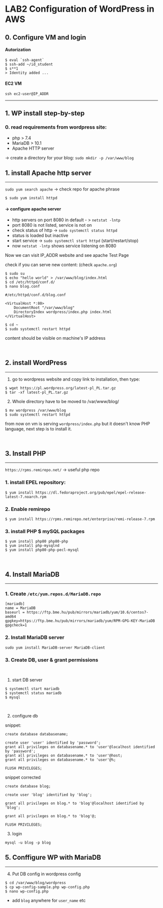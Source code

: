 # LAB2 Configuration of WordPress in AWS

## 0. Configure VM and login
#### Autorization
```
$ eval `ssh-agent`
$ ssh-add ~/id_student
$ s**1
> Identity added ...
```
#### EC2 VM
```
ssh ec2-user@IP_ADDR
```

<hr>

## 1. WP install step-by-step


### 0. read requirements from wordpress site:
- php > 7.4
- MariaDB > 10.1
- Apache HTTP server

-> create a directory for your blog: `sudo mkdir -p /var/www/blog`

## 1. install Apache http server
<hr>

`sudo yum search apache` -> check repo for apache phrase
<br>
```
$ sudo yum install httpd
```
#### -> configure apache server
- http servers on port 8080 in default - > `netstat -lntp`
- port 8080 is not listed, service is not on
- check status of http -> `sudo systemctl status httpd`
- status is loaded but inactive
- start service -> `sudo systemctl start httpd` (start/restart/stop)
- now `netstat -lntp` shows service listening on 8080

Now we can visit IP_ADDR website and see apache Test Page

check if you can serve new content: (check `apache.org`)
```
$ sudo su
$ echo "hello world" > /var/www/blog/index.html
$ cd /etc/httpd/conf.d/
$ nano blog.conf
```
```
#/etc/httpd/conf.d/blog.conf

<VirtualHost *:80>
    DocumentRoot "/var/www/blog"
    DirectoryIndex wordpress/index.php index.html
</VirtualHost>
```
```
$ cd ~
$ sudo systemctl restart httpd
```
content should be visible on machine's IP address

<br>

## 2. install WordPress
<hr>

1. go to wordpress website and copy link to installation, then type:

```
$ wget https://pl.wordpress.org/latest-pl_PL.tar.gz
$ tar -xf latest-pl_PL.tar.gz
```
2. Whole directory have to be moved to /var/www/blog/
```
$ mv wordpress /var/www/blog
$ sudo systemctl restart httpd
```
from now on vm is serving `wordpress/index.php` but it doesn't know PHP language, next step is to install it.

<br>

## 3. Install PHP
<hr>

`https://rpms.remirepo.net/` -> useful php repo


### 1. install EPEL repository:

```
$ yum install https://dl.fedoraproject.org/pub/epel/epel-release-latest-7.noarch.rpm
```

### 2. Enable remirepo

```
$ yum install https://rpms.remirepo.net/enterprise/remi-release-7.rpm
```

### 3. install PHP $ mySQL packages

```
$ yum install php80 php80-php
$ yum install php-mysqlnd
$ yum install php80-php-pecl-mysql
```
<br>

## 4. Install MariaDB
<hr>

### 1. Create  `/etc/yum.repos.d/MariaDB.repo`

```
[mariadb]
name = MariaDB
baseurl = https://ftp.bme.hu/pub/mirrors/mariadb/yum/10.6/centos7-amd64
gpgkey=https://ftp.bme.hu/pub/mirrors/mariadb/yum/RPM-GPG-KEY-MariaDB
gpgcheck=1
```

### 2. Install MariaDB server

```
sudo yum install MariaDB-server MariaDB-client
```

### 3. Create DB, user & grant permissions
<br>

1. start DB server
```
$ systemctl start mariadb
$ systemctl status mariadb
$ mysql
```
<br>

2. configure db

snippet: 
```
create database databasename;

create user 'user' identified by 'password';
grant all privileges on databasename.* to 'user'@localhost identified by 'password';
grant all privileges on databasename.* to 'user'@host;
grant all privileges on databasename.* to 'user'@%;

FLUSH PRIVILEGES;
```
snippet corrected

```
create database blog;

create user 'blog' identified by 'blog';

grant all privileges on blog.* to 'blog'@localhost identified by 'blog';

grant all privileges on blog.* to 'blog'@;

FLUSH PRIVILEGES;
```

3. login

```
mysql -u blog -p blog
```


## 5. Conffigure WP with MariaDB
<hr>

4. Put DB config in wordpress config

```
$ cd /var/www/blog/wordpress
$ cp wp-config-sample.php wp-config.php
$ nano wp-config.php
```
- add `blog` anywhere for `user_name` etc